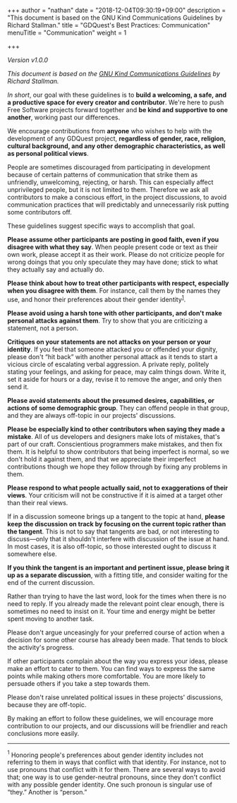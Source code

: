 +++
author = "nathan"
date = "2018-12-04T09:30:19+09:00"
description = "This document is based on the GNU Kind Communications Guidelines by Richard Stallman."
title = "GDQuest's Best Practices: Communication"
menuTitle = "Communication"
weight = 1

+++

*Version v1.0.0*

*This document is based on the [GNU Kind Communications Guidelines](https://www.gnu.org/philosophy/kind-communication.html) by Richard Stallman.*

*In short*, our goal with these guidelines is to **build a welcoming, a safe, and a productive space for every creator and contributor**. We're here to push Free Software projects forward together and **be kind and supportive to one another**, working past our differences.

We encourage contributions from **anyone** who wishes to help with the development of any GDQuest project, **regardless of gender, race, religion, cultural background, and any other demographic characteristics, as well as personal political views**.

People are sometimes discouraged from participating in development because of certain patterns of communication that strike them as unfriendly, unwelcoming, rejecting, or harsh. This can especially affect unprivileged people, but it is not limited to them. Therefore we ask all contributors to make a conscious effort, in the project discussions, to avoid communication practices that will predictably and unnecessarily risk putting some contributors off.

These guidelines suggest specific ways to accomplish that goal.

**Please assume other participants are posting in good faith, even if you disagree with what they say**. When people present code or text as their own work, please accept it as their work. Please do not criticize people for wrong doings that you only speculate they may have done; stick to what they actually say and actually do.

**Please think about how to treat other participants with respect, especially when you disagree with them**. For instance, call them by the names they use, and honor their preferences about their gender identity<sup>[1](#1-footnote)</sup>.

**Please avoid using a harsh tone with other participants, and don't make personal attacks against them**. Try to show that you are criticizing a statement, not a person.

**Critiques on your statements are not attacks on your person or your identity**. If you feel that someone attacked you or offended your dignity, please don't “hit back” with another personal attack as it tends to start a vicious circle of escalating verbal aggression. A private reply, politely stating your feelings, and asking for peace, may calm things down. Write it, set it aside for hours or a day, revise it to remove the anger, and only then send it.

**Please avoid statements about the presumed desires, capabilities, or actions of some demographic group**. They can offend people in that group, and they are always off-topic in our projects' discussions.

**Please be especially kind to other contributors when saying they made a mistake**. All of us developers and designers make lots of mistakes, that's part of our craft. Conscientious programmers make mistakes, and then fix them. It is helpful to show contributors that being imperfect is normal, so we don't hold it against them, and that we appreciate their imperfect contributions though we hope they follow through by fixing any problems in them.

**Please respond to what people actually said, not to exaggerations of their views**. Your criticism will not be constructive if it is aimed at a target other than their real views.

If in a discussion someone brings up a tangent to the topic at hand, **please keep the discussion on track by focusing on the current topic rather than the tangent**. This is not to say that tangents are bad, or not interesting to discuss—only that it shouldn't interfere with discussion of the issue at hand. In most cases, it is also off-topic, so those interested ought to discuss it somewhere else.

**If you think the tangent is an important and pertinent issue, please bring it up as a separate discussion**, with a fitting title, and consider waiting for the end of the current discussion.

Rather than trying to have the last word, look for the times when there is no need to reply. If you already made the relevant point clear enough, there is sometimes no need to insist on it. Your time and energy might be better spent moving to another task.

Please don't argue unceasingly for your preferred course of action when a decision for some other course has already been made. That tends to block the activity's progress.

If other participants complain about the way you express your ideas, please make an effort to cater to them. You can find ways to express the same points while making others more comfortable. You are more likely to persuade others if you take a step towards them.

Please don't raise unrelated political issues in these projects' discussions, because they are off-topic.

By making an effort to follow these guidelines, we will encourage more contribution to our projects, and our discussions will be friendlier and reach conclusions more easily.

----

<a name="1-footnote"><sup>1</sup></a> Honoring people's preferences about gender identity includes not referring to them in ways that conflict with that identity. For instance, not to use pronouns that conflict with it for them. There are several ways to avoid that; one way is to use gender-neutral pronouns, since they don't conflict with any possible gender identity. One such pronoun is singular use of “they.” Another is “person.”
